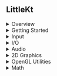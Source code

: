 ## LittleKt

<details>
<summary>Overview</summary>
<div markdown="1">
-   [Context and ContextListener](/wiki/framework/context-and-contextlistener)
-   [Coroutines and Threads](/wiki/framework/coroutines-and-threads)
-   [The Game Class](/wiki/framework/the-game-class)
-   [Logging](/wiki/framework/logging)
</div>
</details>

<details>
<summary>Getting Started</summary>
<div markdown="1">
-   [First application](/wiki/starting/first-application)
-   [First game](/wiki/starting/first-game)
</div>
</details>

<details>
<summary>Input</summary>
<div markdown="1">
-   [Mouse and Keyboard](/wiki/input/mouse-and-keyboard)
-   [Gamepads](/wiki/input/gamepads)
-   Types
    -   [Polling](/wiki/input/types/polling)
    -   [Event based](/wiki/input/types/event-based)
-   [Cursor](/wiki/input/cursor)
</div>
</details>

<details>
<summary>I/O</summary>
<div markdown="1">
-   [Virtual File System](/wiki/vfs/virtual-file-system)
-   [Assets]
</div>
</details>

<details>
<summary>Audio</summary>
<div markdown="1">
-   [Audio Clips](/wiki/audio/audio-clips)
-   [Audio Streaming](/wiki/audio/audio-streaming)
</div>
</details>

<details>
<summary>2D Graphics</summary>
<div markdown="1">
-   [SpriteBatch](/wiki/2d/spritebatch)
-   [Textures and TextureSlices](/wiki/2d/textures-and-textureslices)
-   [Texture Atlas]
-   Fonts
    -   [Bitmap Fonts](/wiki/2d/fonts/bitmap-fonts)
    -   [TTF Files and Rendering]
    -   [Glyph Layouts](/wiki/2d/fonts/glyph-layouts)
-   [Cameras and Viewports]
-   [Creating and Playing Animations]
-   [Creating and Emitting Particles]
-   Tilemaps
    -   [LDtk](/wiki/2d/tilemaps/ldtk)
    -   [Tiled]
</div>
</details>

<details>
<summary>OpenGL Utilities</summary>
<div markdown="1">
-   [Stats and GL related calls]
-   [Meshes]
-   [Shaders]
-   [Frame Buffer Objects]
</div>
</details>

<details>
<summary>Math</summary>
<div markdown="1">
-   Vectors
-   Matrices
-   Utility extensions
</div>
</details>
